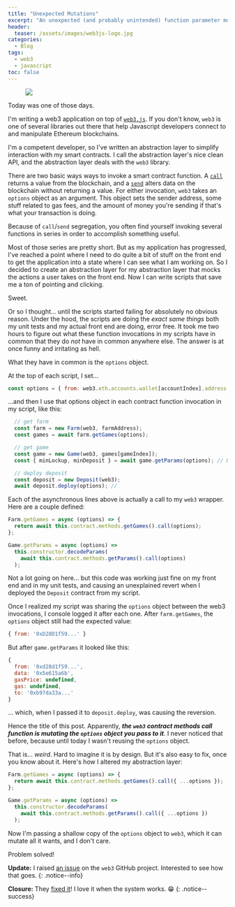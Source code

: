 ```yaml
---
title: "Unexpected Mutations"
excerpt: "An unexpected (and probably unintended) function parameter mutation inside the web3.js library had me questioning my sanity for a couple of hours."
header:
  teaser: /assets/images/web3js-logo.jpg
categories:
  - Blog
tags:
  - web3
  - javascript
toc: false
---
```


<figure class="align-left" style="margin-top: 10px; margin-bottom: 10px; width: 150px;">
    <img src="{{ site.url }}{{ site.baseurl }}/assets/images/web3js-logo.jpg">
</figure>

Today was one of those days. 

I'm writing a web3 application on top of [`web3.js`](https://github.com/ChainSafe/web3.js). If you don't know, `web3` is one of several libraries out there that help Javascript developers connect to and manipulate Ethereum blockchains. 

I'm a competent developer, so I've written an abstraction layer to simplify interaction with my smart contracts. I call the abstraction layer's nice clean API, and the abstraction layer deals with the `web3` library.

There are two basic ways ways to invoke a smart contract function. A [`call`](https://web3js.readthedocs.io/en/v1.2.11/web3-eth-contract.html#methods-mymethod-call) returns a value from the blockchain, and a [`send`](https://web3js.readthedocs.io/en/v1.2.11/web3-eth-contract.html#methods-mymethod-send) alters data on the blockchain without returning a value. For either invocation, `web3` takes an `options` object as an argument. This object sets the sender address, some stuff related to gas fees, and the amount of money you're sending if that's what your transaction is doing. 

Because of `call`/`send` segregation, you often find yourself invoking several functions in series in order to accomplish something useful.

Most of those series are pretty short. But as my application has progressed, I've reached a point where I need to do quite a bit of stuff on the front end to get the application into a state where I can see what I am working on. So I decided to create an abstraction layer for my abstraction layer that mocks the actions a user takes on the front end. Now I can write scripts that save me a ton of pointing and clicking. 

Sweet.

Or so I thought... until the scripts started failing for absolutely no obvious reason. Under the hood, the scripts are doing the *exact same things* both my unit tests and my actual front end are doing, error free. It took me two hours to figure out what these function invocations in my scripts have in common that they do *not* have in common anywhere else. The answer is at once funny and irritating as hell.

What they have in common is the `options` object.

At the top of each script, I set...

```js
const options = { from: web3.eth.accounts.wallet[accountIndex].address };
```

...and then I use that options object in each contract function invocation in my script, like this:

```js
  // get farm
  const farm = new Farm(web3, farmAddress);
  const games = await farm.getGames(options);

  // get game
  const game = new Game(web3, games[gameIndex]);
  const { minLockup, minDeposit } = await game.getParams(options); // Defined below.

  // deploy deposit
  const deposit = new Deposit(web3);
  await deposit.deploy(options); //
```

Each of the asynchronous lines above is actually a call to my `web3` wrapper. Here are a couple defined:

```js
Farm.getGames = async (options) => {
  return await this.contract.methods.getGames().call(options);
};

Game.getParams = async (options) =>
  this.constructor.decodeParams(
    await this.contract.methods.getParams().call(options)
  );
```

Not a lot going on here... but this code was working just fine on my front end and in my unit tests, and causing an unexplained revert when I deployed the `Deposit` contract from my script. 

Once I realized my script was sharing the `options` object between the web3 invocations, I console logged it after each one. After `farm.getGames`, the `options` object still had the expected value:

```js
{ from: '0xD28D1f59...' }
```

But after `game.getParams` it looked like this:

```js
{
  from: '0xd28d1f59...',
  data: '0x5e615a6b',
  gasPrice: undefined,
  gas: undefined,
  to: '0xb97da33a...'
}
```

... which, when I passed it to `deposit.deploy`, was causing the reversion.

Hence the title of this post. Apparently, ***the `web3` contract methods call function is mutating the `options` object you pass to it***. I never noticed that before, because until today I wasn't reusing the `options` object.

That is... *weird*. Hard to imagine it is by design. But it's also easy to fix, once you know about it. Here's how I altered my abstraction layer:

```js
Farm.getGames = async (options) => {
  return await this.contract.methods.getGames().call({ ...options }); 
};

Game.getParams = async (options) =>
  this.constructor.decodeParams(
    await this.contract.methods.getParams().call({ ...options })
  );
```

Now I'm passing a shallow copy of the `options` object to `web3`, which it can mutate all it wants, and I don't care.

Problem solved!

**Update:** I raised [an issue](https://github.com/ChainSafe/web3.js/issues/5304) on the `web3` GitHub project. Interested to see how that goes.
{: .notice--info}

**Closure:** They [fixed it](https://github.com/ChainSafe/web3.js/issues/5304)! I love it when the system works. 😁
{: .notice--success}
